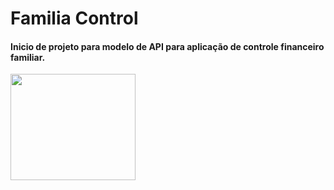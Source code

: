 # Familia Control
<h4>Inicio de projeto para modelo de API para aplicação de controle financeiro familiar.</h4>

<img src="https://www.postgresql.org/media/img/about/press/elephant.png" width="200" height="170">
